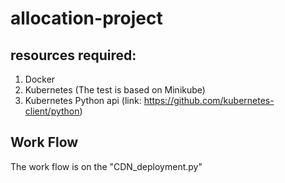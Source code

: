 # allocation-project

## resources required:
1. Docker
2. Kubernetes (The test is based on Minikube)
3. Kubernetes Python api (link: https://github.com/kubernetes-client/python)

## Work Flow
The work flow is on the "CDN_deployment.py"
 
